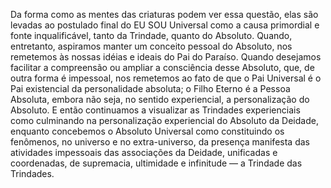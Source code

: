 ﻿Da forma como as mentes das criaturas podem ver essa questão, elas são levadas ao postulado final do EU SOU Universal como a causa primordial e fonte inqualificável, tanto da Trindade, quanto do Absoluto. Quando, entretanto, aspiramos manter um conceito pessoal do Absoluto, nos remetemos às nossas idéias e ideais do Pai do Paraíso. Quando desejamos facilitar a compreensão ou ampliar a consciência desse Absoluto, que, de outra forma é impessoal, nos remetemos ao fato de que o Pai Universal é o Pai existencial da personalidade absoluta; o Filho Eterno é a Pessoa Absoluta, embora não seja, no sentido experiencial, a personalização do Absoluto. E então continuamos a visualizar as Trindades experienciais como culminando na personalização experiencial do Absoluto da Deidade, enquanto concebemos o Absoluto Universal como constituindo os fenômenos, no universo e no extra-universo, da presença manifesta das atividades impessoais das associações da Deidade, unificadas e coordenadas, de supremacia, ultimidade e infinitude — a Trindade das Trindades.
